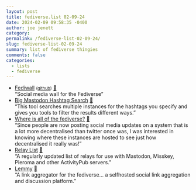```yaml
---
layout: post
title: fediverse.list 02-09-24
date: 2024-02-09 09:58:35 -0400
author: joe jenett
category: 
permalink: /fediverse-list-02-09-24/
slug: fediverse-list-02-09-24
summary: list of fediverse thingies
comments: false
categories:
  - lists
  - fediverse
---
```

<ul class="links">
	<li><a title="Fediwall" href="https://fediwall.social/">Fediwall</a> <small>(<a href="https://github.com/defnull/fediwall">github</a>)</small> <a href="https://pinboard.in/u:jaygooby">📌</a><br>“Social media wall for the Fediverse”</li>
	<li><a title="Big Mastodon Hashtag Search" href="https://mastogizmos.com/bmhs.html">Big Mastodon Hashtag Search</a> <a href="https://pinboard.in/u:ramblinggit">📌</a><br>“This tool searches multiple instances for the hashtags you specify and gives you tools to filter the results different ways.”</li>
	<li><a title="Where is all of the fediverse?" href="https://blog.benjojo.co.uk/post/who-hosts-the-fediverse-instances">Where is all of the fediverse?</a> <a href="https://pinboard.in/u:mikael">📌</a><br>“Since people are now posting social media updates on a system that is a lot more decentralised than twitter once was, I was interested in knowing where these instances are hosted to see just how decentralised it really was!”</li>
	<li><a title="Relay List - Connecting the Fediverse" href="https://relaylist.com/">Relay List</a> <a href="https://pinboard.in/u:chasephillips">📌</a><br>“A regularly updated list of relays for use with Mastodon, Misskey, Pleroma and other ActivityPub servers.”</li>
	<li><a title="Lemmy" href="https://join-lemmy.org/">Lemmy</a> <a href="https://pinboard.in/u:axodys">📌</a><br>“A link aggregator for the fediverse... a selfhosted social link aggregation and discussion platform.”</li>
</ul>
<a style="display:none;" href="https://brid.gy/publish/mastodon"><small>(cross-posted to mastodon)</small></a>